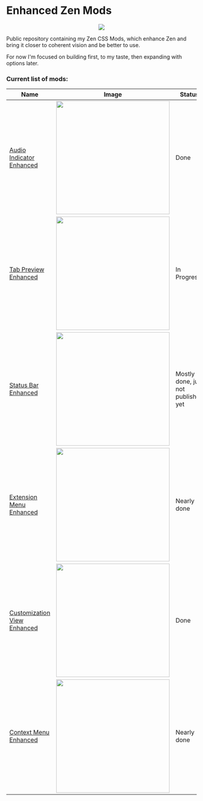# Enhanced Zen Mods

<p align="center">
  <img src="https://github.com/Kaedriz/ZenMods/blob/main/assets/Logo.png?raw=true" />
</p>

Public repository containing my Zen CSS Mods, which enhance Zen and bring it closer to coherent vision and be better to use.

For now I'm focused on building first, to my taste, then expanding with options later.

### Current list of mods:

| Name                                                                                                  | Image                                                                                                                             | Status                              |
| ----------------------------------------------------------------------------------------------------- | --------------------------------------------------------------------------------------------------------------------------------- | ----------------------------------- |
| [Audio Indicator Enhanced](https://github.com/Kaedriz/ZenMods/tree/main/AudioIndicatorEnhanced)       | <img src="https://raw.githubusercontent.com/Kaedriz/ZenMods/refs/heads/main/AudioIndicatorEnhanced/image.png" width="300px" />    | Done                                |
| [Tab Preview Enhanced](https://github.com/Kaedriz/ZenMods/tree/main/TabPreviewEnhanced)               | <img src="https://raw.githubusercontent.com/Kaedriz/ZenMods/refs/heads/main/TabPreviewEnhanced/image.png" width="300px" />        | In Progress                         |
| [Status Bar Enhanced](https://github.com/Kaedriz/ZenMods/tree/main/StatusBarEnhanced)             | <img src="https://raw.githubusercontent.com/Kaedriz/ZenMods/refs/heads/main/StatusBarEnhanced/image.png" width="300px" />       | Mostly done, just not published yet |
| [Extension Menu Enhanced](https://github.com/Kaedriz/ZenMods/tree/main/ExtensionMenuEnhanced)         | <img src="https://raw.githubusercontent.com/Kaedriz/ZenMods/refs/heads/main/ExtensionMenuEnhanced/image.png" width="300px" />     | Nearly done                         |
| [Customization View Enhanced](https://github.com/Kaedriz/ZenMods/tree/main/CustomizationViewEnhanced) | <img src="https://raw.githubusercontent.com/Kaedriz/ZenMods/refs/heads/main/CustomizationViewEnhanced/image.png" width="300px" /> | Done                                |
| [Context Menu Enhanced](https://github.com/Kaedriz/ZenMods/tree/main/ContextMenuOverhaul)             | <img src="https://raw.githubusercontent.com/Kaedriz/ZenMods/refs/heads/main/ContextMenuEnhanced/image.png" width="300px" />       | Nearly done                         |
